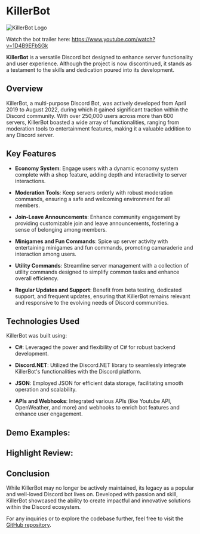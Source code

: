 # KillerBot

![KillerBot Logo](https://yt3.googleusercontent.com/ytc/AIf8zZTaFvoH5VBKvX0JnAzlxFLchc_mON6a_gLySF9u=s176-c-k-c0x00ffffff-no-rj)

Watch the bot trailer here: https://www.youtube.com/watch?v=1D4B9EFbSGk

**KillerBot** is a versatile Discord bot designed to enhance server functionality and user experience. Although the project is now discontinued, it stands as a testament to the skills and dedication poured into its development.

## Overview

KillerBot, a multi-purpose Discord Bot, was actively developed from April 2019 to August 2022, during which it gained significant traction within the Discord community. With over 250,000 users across more than 600 servers, KillerBot boasted a wide array of functionalities, ranging from moderation tools to entertainment features, making it a valuable addition to any Discord server.

## Key Features

- **Economy System**: Engage users with a dynamic economy system complete with a shop feature, adding depth and interactivity to server interactions.
  
- **Moderation Tools**: Keep servers orderly with robust moderation commands, ensuring a safe and welcoming environment for all members.
  
- **Join-Leave Announcements**: Enhance community engagement by providing customizable join and leave announcements, fostering a sense of belonging among members.
  
- **Minigames and Fun Commands**: Spice up server activity with entertaining minigames and fun commands, promoting camaraderie and interaction among users.
  
- **Utility Commands**: Streamline server management with a collection of utility commands designed to simplify common tasks and enhance overall efficiency.
  
- **Regular Updates and Support**: Benefit from beta testing, dedicated support, and frequent updates, ensuring that KillerBot remains relevant and responsive to the evolving needs of Discord communities.

## Technologies Used

KillerBot was built using:

- **C#**: Leveraged the power and flexibility of C# for robust backend development.
  
- **Discord.NET**: Utilized the Discord.NET library to seamlessly integrate KillerBot's functionalities with the Discord platform.
  
- **JSON**: Employed JSON for efficient data storage, facilitating smooth operation and scalability.
  
- **APIs and Webhooks**: Integrated various APIs (like Youtube API, OpenWeather, and more) and webhooks to enrich bot features and enhance user engagement.

## Demo Examples:

## Highlight Review:

## Conclusion

While KillerBot may no longer be actively maintained, its legacy as a popular and well-loved Discord bot lives on. Developed with passion and skill, KillerBot showcased the ability to create impactful and innovative solutions within the Discord ecosystem.

For any inquiries or to explore the codebase further, feel free to visit the [GitHub repository](https://github.com/EzzatBoukhary/KillerBot).
